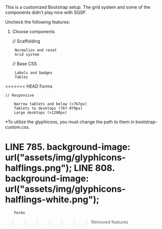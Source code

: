 This is a customized Bootstrap setup. The grid system and some of the components didn't play nice with SQSP. 

Uncheck the following features:

1. Choose components

	// Scaffolding
		
		Normalize and reset
		Grid system
			
	// Base CSS
	
		Labels and badges
		Tables
<<<<<<< HEAD
		Forms
	
	// Responsive

		Narrow tablets and below (<767px)
		Tablets to desktops (767-979px)
		Large desktops (>1200px)
		
*To utilize the glyphicons, you must change the path to them in bootstrap-custom.css.

LINE 785. background-image: url("assets/img/glyphicons-halflings.png");
LINE 808. background-image: url("assets/img/glyphicons-halflings-white.png");
=======
		Forms
>>>>>>> Removed features

